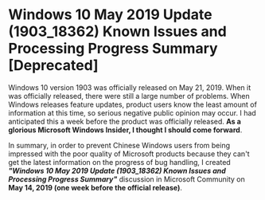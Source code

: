 # Windows 10 May 2019 Update (1903_18362) Known Issues and Processing Progress Summary [Deprecated]

Windows 10 version 1903 was officially released on May 21, 2019. When it was officially released, there were still a large number of problems. When Windows releases feature updates, product users know the least amount of information at this time, so serious negative public opinion may occur. I had anticipated this a week before the product was officially released. **As a glorious Microsoft Windows Insider, I thought I should come forward**.

In summary, in order to prevent Chinese Windows users from being impressed with the poor quality of Microsoft products because they can't get the latest information on the progress of bug handling, I created ***"Windows 10 May 2019 Update (1903_18362) Known Issues and Processing Progress Summary"*** discussion in Microsoft Community on **May 14, 2019 (one week before the official release)**.

